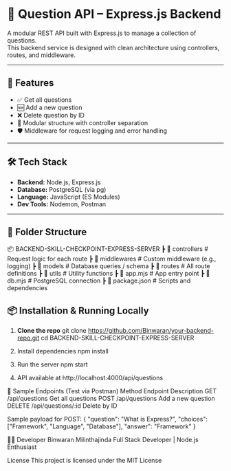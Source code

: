 # 🧠 Question API – Express.js Backend

A modular REST API built with Express.js to manage a collection of questions.  
This backend service is designed with clean architecture using controllers, routes, and middleware.

---

## 🚀 Features

- ✅ Get all questions  
- 🆕 Add a new question  
- ❌ Delete question by ID  
- 🔄 Modular structure with controller separation  
- 🛡️ Middleware for request logging and error handling  

---

## 🛠️ Tech Stack

- **Backend:** Node.js, Express.js  
- **Database:** PostgreSQL (via pg)  
- **Language:** JavaScript (ES Modules)  
- **Dev Tools:** Nodemon, Postman  

---

## 📂 Folder Structure
📦 BACKEND-SKILL-CHECKPOINT-EXPRESS-SERVER
┣ 📁 controllers # Request logic for each route
┣ 📁 middlewares # Custom middleware (e.g., logging)
┣ 📁 models # Database queries / schema
┣ 📁 routes # All route definitions
┣ 📁 utils # Utility functions
┣ 📄 app.mjs # App entry point
┣ 📄 db.mjs # PostgreSQL connection
┣ 📄 package.json # Scripts and dependencies

## 📦 Installation & Running Locally

1. **Clone the repo**
  git clone https://github.com/Binwaran/your-backend-repo.git
  cd BACKEND-SKILL-CHECKPOINT-EXPRESS-SERVER
   
2. Install dependencies
   npm install
   
3. Run the server
   npm start
   
4. API available at
   http://localhost:4000/api/questions


🧪 Sample Endpoints (Test via Postman)
Method	Endpoint	Description
GET	/api/questions	Get all questions
POST	/api/questions	Add a new question
DELETE	/api/questions/:id	Delete by ID

Sample payload for POST:
{
  "question": "What is Express?",
  "choices": ["Framework", "Language", "Database"],
  "answer": "Framework"
}

👩‍💻 Developer
Binwaran Milinthajinda
Full Stack Developer | Node.js Enthusiast


License
This project is licensed under the MIT License



